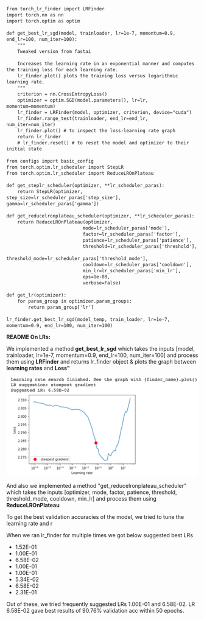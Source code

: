 ```
from torch_lr_finder import LRFinder
import torch.nn as nn
import torch.optim as optim

def get_best_lr_sgd(model, trainloader, lr=1e-7, momentum=0.9, end_lr=100, num_iter=100):
    """
    Tweaked version from fastai
    
    Increases the learning rate in an exponential manner and computes the training loss for each learning rate. 
    lr_finder.plot() plots the training loss versus logarithmic learning rate.
    """
    criterion = nn.CrossEntropyLoss()
    optimizer = optim.SGD(model.parameters(), lr=lr, momentum=momentum)
    lr_finder = LRFinder(model, optimizer, criterion, device="cuda")
    lr_finder.range_test(trainloader, end_lr=end_lr, num_iter=num_iter)
    lr_finder.plot() # to inspect the loss-learning rate graph
    return lr_finder
    # lr_finder.reset() # to reset the model and optimizer to their initial state
    
from configs import basic_config
from torch.optim.lr_scheduler import StepLR
from torch.optim.lr_scheduler import ReduceLROnPlateau

def get_steplr_scheduler(optimizer, **lr_scheduler_paras):
    return StepLR(optimizer, step_size=lr_scheduler_paras['step_size'], gamma=lr_scheduler_paras['gamma'])

def get_reducelronplateau_scheduler(optimizer, **lr_scheduler_paras):
    return ReduceLROnPlateau(optimizer, 
                            mode=lr_scheduler_paras['mode'],
                            factor=lr_scheduler_paras['factor'],
                            patience=lr_scheduler_paras['patience'],
                            threshold=lr_scheduler_paras['threshold'],
                            threshold_mode=lr_scheduler_paras['threshold_mode'],
                            cooldown=lr_scheduler_paras['cooldown'],
                            min_lr=lr_scheduler_paras['min_lr'],
                            eps=1e-08, 
                            verbose=False)

def get_lr(optimizer):
    for param_group in optimizer.param_groups:
        return param_group['lr']
        
lr_finder.get_best_lr_sgd(model_temp, train_loader, lr=1e-7, momentum=0.9, end_lr=100, num_iter=100)
```  
**README On LRs:**

We implemented a method **get_best_lr_sgd** which takes the inputs [model, trainloader, lr=1e-7, momentum=0.9, end_lr=100, num_iter=100] and process them
using **LRFinder** and returns lr_finder object & plots the graph between **learning rates** and **Loss"**

![](images/lr_finder_plot_lrs_loss.png)

And also we implemented a method "get_reducelronplateau_scheduler" which takes the inputs [optimizer, mode, factor, patience, threshold, threshold_mode, cooldown,
min_lr] and process them using **ReduceLROnPlateau**

To get the best validation accuracies of the model, we tried to tune the learning rate and r


When we ran lr_finder for multiple times we got below suggested best LRs

- 1.52E-01
- 1.00E-01
- 6.58E-02
- 1.00E-01
- 1.00E-01
- 5.34E-02
- 6.58E-02
- 2.31E-01

Out of these, we tried frequently suggested LRs 1.00E-01 and 6.58E-02. LR 6.58E-02 gave best results of 90.76% validation acc within 50 epochs.
